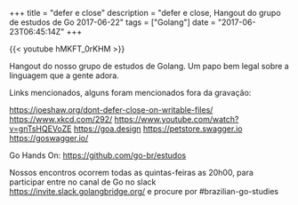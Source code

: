 +++
title = "defer e close"
description = "defer e close, Hangout do grupo de estudos de Go 2017-06-22"
tags = ["Golang"]
date = "2017-06-23T06:45:14Z"
+++

{{< youtube hMKFT_0rKHM >}}

Hangout do nosso grupo de estudos de Golang.
Um papo bem legal sobre a linguagem que a gente adora.

Links mencionados, alguns foram mencionados fora da gravação:

https://joeshaw.org/dont-defer-close-on-writable-files/
https://www.xkcd.com/292/
https://www.youtube.com/watch?v=gnTsHQEVoZE
https://goa.design
https://petstore.swagger.io
https://goswagger.io/


Go Hands On:
https://github.com/go-br/estudos

Nossos encontros ocorrem todas as quintas-feiras as 20h00, para participar entre no canal de Go no slack https://invite.slack.golangbridge.org/ e procure por #brazilian-go-studies